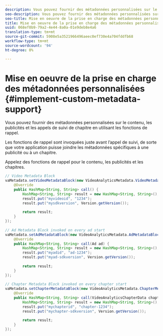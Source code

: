 ```yaml
---
description: Vous pouvez fournir des métadonnées personnalisées sur le contenu, les publicités et les appels de suivi de chapitre en utilisant les fonctions de rappel.
seo-description: Vous pouvez fournir des métadonnées personnalisées sur le contenu, les publicités et les appels de suivi de chapitre en utilisant les fonctions de rappel.
seo-title: Mise en oeuvre de la prise en charge des métadonnées personnalisées
title: Mise en oeuvre de la prise en charge des métadonnées personnalisées
uuid: 068ef0b9-79a2-4e44-8a0a-01e9deb8e4a6
translation-type: tm+mt
source-git-commit: 5908e5a3521966496aeec0ef730e4a704fddfb68
workflow-type: tm+mt
source-wordcount: '94'
ht-degree: 0%

---
```



# Mise en oeuvre de la prise en charge des métadonnées personnalisées {#implement-custom-metadata-support}

Vous pouvez fournir des métadonnées personnalisées sur le contenu, les publicités et les appels de suivi de chapitre en utilisant les fonctions de rappel.

Les fonctions de rappel sont invoquées juste avant l’appel de suivi, de sorte que votre application puisse joindre les métadonnées spécifiques à une publicité ou à un chapitre.

Appelez des fonctions de rappel pour le contenu, les publicités et les chapitres.

```java
// Video Metadata Block 
vaMetadata.setVideoMetadataBlock(new VideoAnalyticsMetadata.VideoMetadataBlock() { 
    @Override 
    public HashMap<String, String> call() { 
        HashMap<String, String> result = new HashMap<String, String>(); 
        result.put("myvideoid", "1234"); 
        result.put("mysdkversion", Version.getVersion()); 
  
        return result; 
    } 
}); 
  
// Ad Metadata Block invoked on every ad start 
vaMetadata.setAdMetadataBlock(new VideoAnalyticsMetadata.AdMetadataBlock() { 
    @Override 
    public HashMap<String, String> call(Ad ad) { 
        HashMap<String, String> result = new HashMap<String, String>(); 
        result.put("myadid", "ad-1234"); 
        result.put("myad-sdkversion", Version.getVersion()); 
  
        return result; 
    } 
}); 
  
// Chapter Metadata Block invoked on every chapter start 
vaMetadata.setChapterMetadataBlock(new VideoAnalyticsMetadata.ChapterMetadataBlock() { 
    @Override 
    public HashMap<String, String> call(VideoAnalyticsChapterData chapter) { 
        HashMap<String, String> result = new HashMap<String, String>(); 
        result.put("mychapterid", "chapter-1234"); 
        result.put("mychapter-sdkversion", Version.getVersion()); 
  
        return result; 
    } 
});
```

